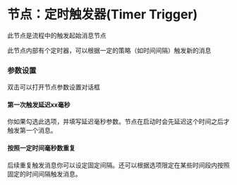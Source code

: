 节点：定时触发器(Timer Trigger)
==

此节点是流程中的触发起始消息节点


此节点内部有个定时器，可以根据一定的策略（如时间间隔）触发新的消息




### 参数设置

双击可以打开节点参数设置对话框

#### 第一次触发延迟xx毫秒


你如果勾选此选项，并填写延迟毫秒参数。节点在启动时会先延迟这个时间之后才触发第一个消息。



#### 按照一定时间毫秒数重复


后续重复触发消息你可以设定固定间隔。还可以根据选项限定在某些时间段内按照固定的时间间隔触发消息。


